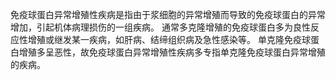


免疫球蛋白异常增殖性疾病是指由于浆细胞的异常增殖而导致的免疫球蛋白的异常增加，引起机体病理损伤的一组疾病。
通常多克隆增殖的免疫球蛋白多为良性反应性增殖或继发某一疾病，如肝病、结缔组织病及急性感染等。
单克隆免疫球蛋白增殖多呈恶性，故免疫球蛋白异常增殖性疾病多专指单克隆免疫球蛋白异常增殖的疾病。
